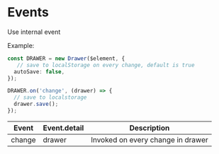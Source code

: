 # Events

Use internal event

Example:

```ts
const DRAWER = new Drawer($element, {
   // save to localStorage on every change, default is true
  autoSave: false,
});

DRAWER.on('change', (drawer) => {
  // save to localstorage
  drawer.save();
});
```

| Event  | Event.detail | Description                       |
| ------ | ------------ | --------------------------------- |
| change | drawer       | Invoked on every change in drawer |
